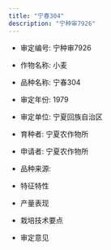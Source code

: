```yaml
---
title: "宁春304"
description: "宁种审7926"
---
```

* 审定编号:  宁种审7926

*  作物名称:  小麦

*  品种名称:  宁春304

*  审定年份:  1979

*  审定单位:  宁夏回族自治区

* 育种者:  宁夏农作物所

*  申请者:  宁夏农作物所

*  品种来源:  

*  特征特性


*  产量表现


*  栽培技术要点


*  审定意见


